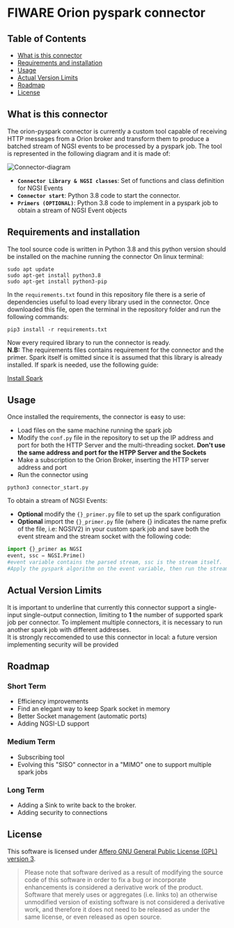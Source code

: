 # FIWARE Orion pyspark connector


## Table of Contents

-   [What is this connector](#what-is-this-connector)
-   [Requirements and installation](#requirements-and-installation)
-   [Usage](#usage)
-   [Actual Version Limits](#actual-version-limits)
-   [Roadmap](#roadmap)
-   [License](#license)


## What is this connector

The orion-pyspark connector is currently a custom tool capable of receiving HTTP messages from a Orion broker and transform them to produce a batched stream of NGSI events to be processed by a pyspark job.
The tool is represented in the following diagram and it is made of:


![Connector-diagram](https://user-images.githubusercontent.com/103200695/162405802-3bc222df-63aa-41d9-a347-3c270d8ab8a4.png)


-   **`Connector Library & NGSI classes`**: Set of functions and class definition for NGSI Events
-   **`Connector start`**: Python 3.8 code to start the connector.
-   **`Primers (OPTIONAL)`**: Python 3.8 code to implement in a pyspark job to obtain a stream of NGSI Event objects



## Requirements and installation

The tool source code is written in Python 3.8 and this python version should be installed on the machine running the connector
On linux terminal:

```console
sudo apt update
sudo apt-get install python3.8
sudo apt-get install python3-pip
```

In the `requirements.txt` found in this repository file there is a serie of dependencies useful to load every library used in the connector.
Once downloaded this file, open the terminal in the repository folder and run the following commands:

```console
pip3 install -r requirements.txt
```

Now every required library to run the connector is ready. <br />
**N.B:** The requirements files contains requirement for the connector and the primer. Spark itself is omitted since it is assumed that this library is already installed. If spark is needed, use the following guide:

[Install Spark](https://towardsdatascience.com/installing-pyspark-with-java-8-on-ubuntu-18-04-6a9dea915b5b)


## Usage

Once installed the requirements, the connector is easy to use:
- Load files on the same machine running the spark job
- Modify the `conf.py` file in the repository to set up the IP address and port for both the HTTP Server and the multi-threading socket. **Don't use the same address and port for the HTPP Server and the Sockets**
- Make a subscription to the Orion Broker, inserting the HTTP server address and port
- Run the connector using 
```console
python3 connector_start.py
```

To obtain a stream of NGSI Events:

- **Optional** modify the `{}_primer.py` file to set up the spark configuration
- **Optional** import the `{}_primer.py` file (where {} indicates the name prefix of the file, i.e: NGSIV2) in your custom spark job and save both the event stream and the stream socket with the following code:

```python
import {}_primer as NGSI
event, ssc = NGSI.Prime()
#event variable contains the parsed stream, ssc is the stream itself. 
#Apply the pyspark algorithm on the event variable, then run the stream using ssc.run()
```

## Actual Version Limits

It is important to underline that currently this connector support a single-input single-output connection, limiting to **1** the number of supported spark job per connector. To implement multiple connectors, it is necessary to run another spark job with different addresses.  <br />
It is strongly reccomended to use this connector in local: a future version implementing security will be provided


## Roadmap

### Short Term

- Efficiency improvements
- Find an elegant way to keep Spark socket in memory
- Better Socket management (automatic ports)
- Adding NGSI-LD support

### Medium Term

- Subscribing tool
- Evolving this "SISO" connector in a "MIMO" one to support multiple spark jobs

### Long Term
- Adding a Sink to write back to the broker.
- Adding security to connections


## License

This software is licensed under [Affero GNU General Public License (GPL) version 3](./LICENSE.txt).


> Please note that software derived as a result of modifying the source code of this software in order to fix a bug or
> incorporate enhancements is considered a derivative work of the product. Software that merely uses or aggregates (i.e.
> links to) an otherwise unmodified version of existing software is not considered a derivative work, and therefore it
> does not need to be released as under the same license, or even released as open source.
